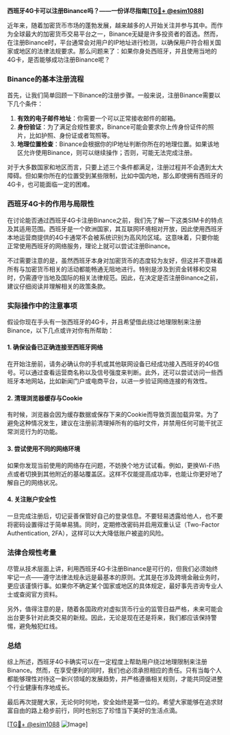 **西班牙4G卡可以注册Binance吗？——一份详尽指南[[TG💪+ @esim1088](https://t.me/s/esim1088)]**

近年来，随着加密货币市场的蓬勃发展，越来越多的人开始关注并参与其中。而作为全球最大的加密货币交易平台之一，Binance无疑是许多投资者的首选。然而，在注册Binance时，平台通常会对用户的IP地址进行检测，以确保用户符合相关国家或地区的法律法规要求。那么问题来了：如果你身处西班牙，并且使用当地的4G卡，是否能够成功注册Binance呢？

### Binance的基本注册流程

首先，让我们简单回顾一下Binance的注册步骤。一般来说，注册Binance需要以下几个条件：

1. **有效的电子邮件地址**：你需要一个可以正常接收邮件的邮箱。
2. **身份验证**：为了满足合规性要求，Binance可能会要求你上传身份证件的照片，比如护照、身份证或者驾照等。
3. **地理位置检查**：Binance会根据你的IP地址判断你所在的地理位置。如果该地区允许使用Binance，则可以继续操作；否则，可能无法完成注册。

对于大多数国家和地区而言，只要上述三个条件都满足，注册过程并不会遇到太大障碍。但如果你所在的位置受到某些限制，比如中国内地，那么即使拥有西班牙的4G卡，也可能面临一定的困难。

### 西班牙4G卡的作用与局限性

在讨论能否通过西班牙4G卡注册Binance之前，我们先了解一下这类SIM卡的特点及其适用范围。西班牙是一个欧洲国家，其互联网环境相对开放，因此使用西班牙本地运营商提供的4G卡通常不会被系统识别为高风险区域。这意味着，只要你能正常使用西班牙的网络服务，理论上就可以尝试注册Binance。

不过需要注意的是，虽然西班牙本身对加密货币的态度较为友好，但这并不意味着所有与加密货币相关的活动都能畅通无阻地进行。特别是涉及到资金转移和交易时，仍需遵守当地及国际的相关法律规范。因此，在决定是否注册Binance之前，建议仔细阅读并理解相关的政策条款。

### 实际操作中的注意事项

假设你现在手头有一张西班牙的4G卡，并且希望借此绕过地理限制来注册Binance，以下几点或许对你有所帮助：

#### 1. 确保设备已正确连接至西班牙网络
在开始注册前，请务必确认你的手机或其他联网设备已经成功接入西班牙的4G信号。可以通过查看运营商名称以及信号强度来判断。此外，还可以尝试访问一些西班牙本地网站，比如新闻门户或电商平台，以进一步验证网络连接的有效性。

#### 2. 清理浏览器缓存与Cookie
有时候，浏览器会因为缓存数据或保存下来的Cookie而导致页面加载异常。为了避免这种情况发生，建议在注册前清理掉所有的临时文件，并禁用任何可能干扰正常浏览行为的功能。

#### 3. 尝试使用不同的网络环境
如果你发现当前使用的网络存在问题，不妨换个地方试试看。例如，更换Wi-Fi热点或者切换到其他附近的基站覆盖区。这样不仅能提高成功率，也能让你更好地了解自己的网络状况。

#### 4. 关注账户安全性
一旦完成注册后，切记妥善保管好自己的登录信息。不要轻易透露给他人，也不要将密码设置得过于简单易猜。同时，定期修改密码并启用双重认证（Two-Factor Authentication, 2FA），这样可以大大降低账户被盗的风险。

### 法律合规性考量

尽管从技术层面上讲，利用西班牙4G卡注册Binance是可行的，但我们必须始终牢记一点——遵守法律法规永远是最基本的原则。尤其是在涉及跨境金融业务时，更应该谨慎行事。如果你不确定某个国家或地区的具体规定，最好事先咨询专业人士或查阅官方资料。

另外，值得注意的是，随着各国政府对虚拟货币行业的监管日益严格，未来可能会出台更多针对此类交易的新规。因此，无论是现在还是将来，我们都应该保持警惕，避免触犯红线。

### 总结

综上所述，西班牙4G卡确实可以在一定程度上帮助用户绕过地理限制来注册Binance。然而，在享受便利的同时，我们也必须承担相应的责任。只有当每个人都能够理性对待这一新兴领域的发展趋势，并严格遵循相关规则，才能共同促进整个行业健康有序地成长。

最后再次提醒大家，无论何时何地，安全始终是第一位的。希望大家能够在追求财富自由的路上稳步前行，同时也别忘了珍惜当下美好的生活点滴。

[[TG💪+ @esim1088](https://t.me/s/esim1088) ![Image](https://i.postimg.cc/4NQfJmqS/Snipaste-2025-05-13-00-14-12.png)]